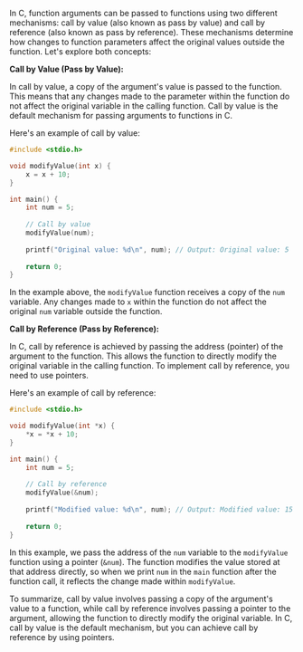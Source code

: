 In C, function arguments can be passed to functions using two different mechanisms: call by value (also known as pass by value) and call by reference (also known as pass by reference). These mechanisms determine how changes to function parameters affect the original values outside the function. Let's explore both concepts:

**Call by Value (Pass by Value):**

In call by value, a copy of the argument's value is passed to the function. This means that any changes made to the parameter within the function do not affect the original variable in the calling function. Call by value is the default mechanism for passing arguments to functions in C.

Here's an example of call by value:

```c
#include <stdio.h>

void modifyValue(int x) {
    x = x + 10;
}

int main() {
    int num = 5;
    
    // Call by value
    modifyValue(num);
    
    printf("Original value: %d\n", num); // Output: Original value: 5
    
    return 0;
}
```

In the example above, the `modifyValue` function receives a copy of the `num` variable. Any changes made to `x` within the function do not affect the original `num` variable outside the function.

**Call by Reference (Pass by Reference):**

In C, call by reference is achieved by passing the address (pointer) of the argument to the function. This allows the function to directly modify the original variable in the calling function. To implement call by reference, you need to use pointers.

Here's an example of call by reference:

```c
#include <stdio.h>

void modifyValue(int *x) {
    *x = *x + 10;
}

int main() {
    int num = 5;
    
    // Call by reference
    modifyValue(&num);
    
    printf("Modified value: %d\n", num); // Output: Modified value: 15
    
    return 0;
}
```

In this example, we pass the address of the `num` variable to the `modifyValue` function using a pointer (`&num`). The function modifies the value stored at that address directly, so when we print `num` in the `main` function after the function call, it reflects the change made within `modifyValue`.

To summarize, call by value involves passing a copy of the argument's value to a function, while call by reference involves passing a pointer to the argument, allowing the function to directly modify the original variable. In C, call by value is the default mechanism, but you can achieve call by reference by using pointers.
